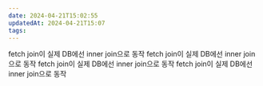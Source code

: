 ```yaml
---
date: 2024-04-21T15:02:55
updatedAt: 2024-04-21T15:07
tags: 
---
```

fetch join이 실제 DB에선 inner join으로 동작
fetch join이 실제 DB에선 inner join으로 동작
fetch join이 실제 DB에선 inner join으로 동작
fetch join이 실제 DB에선 inner join으로 동작